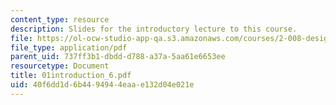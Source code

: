```yaml
---
content_type: resource
description: Slides for the introductory lecture to this course.
file: https://ol-ocw-studio-app-qa.s3.amazonaws.com/courses/2-008-design-and-manufacturing-ii-spring-2004/40f6dd1d6b4494944eaae132d04e021e_01introduction_6.pdf
file_type: application/pdf
parent_uid: 737ff3b1-dbdd-d788-a37a-5aa61e6653ee
resourcetype: Document
title: 01introduction_6.pdf
uid: 40f6dd1d-6b44-9494-4eaa-e132d04e021e
---
```

